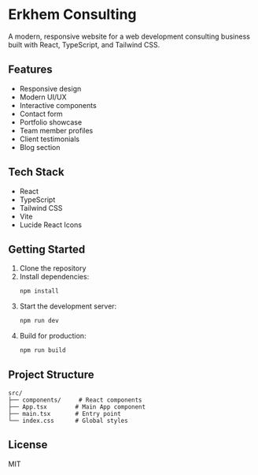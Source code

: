 # Erkhem Consulting

A modern, responsive website for a web development consulting business built with React, TypeScript, and Tailwind CSS.

## Features

- Responsive design
- Modern UI/UX
- Interactive components
- Contact form
- Portfolio showcase
- Team member profiles
- Client testimonials
- Blog section

## Tech Stack

- React
- TypeScript
- Tailwind CSS
- Vite
- Lucide React Icons

## Getting Started

1. Clone the repository
2. Install dependencies:
   ```bash
   npm install
   ```
3. Start the development server:
   ```bash
   npm run dev
   ```
4. Build for production:
   ```bash
   npm run build
   ```

## Project Structure

```
src/
├── components/     # React components
├── App.tsx        # Main App component
├── main.tsx       # Entry point
└── index.css      # Global styles
```

## License

MIT